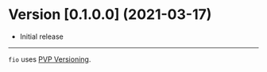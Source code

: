 # Version [0.1.0.0] (2021-03-17)

* Initial release

---

`fio` uses [PVP Versioning][1].

[1]: https://pvp.haskell.org

